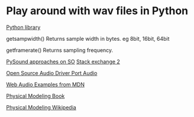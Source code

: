 # Play around with wav files in Python

[Python library](https://docs.python.org/3/library/wave.html)

getsampwidth()
Returns sample width in bytes. eg 8bit, 16bit, 64bit

getframerate()
Returns sampling frequency.

[PySound approaches on SO](https://stackoverflow.com/questions/8299303/generating-sine-wave-sound-in-python)
[Stack exchange 2](https://dsp.stackexchange.com/questions/53125/write-a-440-hz-sine-wave-to-wav-file-using-python-and-scipy?newreg=1e1750bd983f4032acf45c258d9195b4)

[Open Source Audio Driver Port Audio](https://www.portaudio.com/)

[Web Audio Examples from MDN](https://github.com/mdn/webaudio-examples)

[Physical Modeling Book](https://books.mercity.ai/books/Audio-Analysis-and-Synthesis---Introduction-to-Audio-Signal-Processing/audio_synthesis_methods/05_Physical_Modeling_Synthesis)

[Physical Modeling Wikipedia](https://en.wikipedia.org/wiki/Physical_modelling_synthesis)
